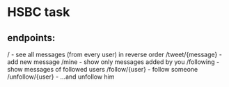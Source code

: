 # HSBC task

## endpoints:
/ - see all messages (from every user) in reverse order
/tweet/{message} - add new message
/mine - show only messages added by you
/following - show messages of followed users
/follow/{user} - follow someone
/unfollow/{user} - ...and unfollow him
